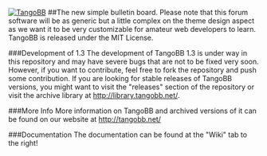 [![TangoBB](https://raw.githubusercontent.com/TangoBB/TangoBB/master/public/img/tango_logo.png "TangoBB")](http://tangobb.net "TangoBB")
##The new simple bulletin board.
Please note that this forum software will be as generic but a little complex on the theme design aspect as we want it to be very customizable for amateur web developers to learn.
TangoBB is released under the MIT License.

###Development of 1.3
The development of TangoBB 1.3 is under way in this repository and may have severe bugs that are not to be fixed very soon. However, if you want to contribute,
feel free to fork the repository and push some contribution. If you are looking for stable releases of TangoBB versions, you might want to visit the "releases"
section of the repository or visit the archive library at http://library.tangobb.net/.

###More Info
More information on TangoBB and archived versions of it can be found on our website at http://tangobb.net/

###Documentation
The documentation can be found at the "Wiki" tab to the right!
